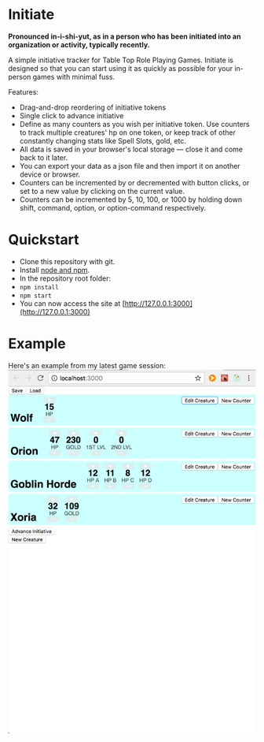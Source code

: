 # Initiate

__Pronounced in-i-shi-yut, as in a person who has been initiated into an organization or activity, typically recently.__

A simple initiative tracker for Table Top Role Playing Games. Initiate is designed so that you can start using it as quickly as possible for your in-person games with minimal fuss.

Features:

 - Drag-and-drop reordering of initiative tokens
 - Single click to advance initiative
 - Define as many counters as you wish per initiative token. Use counters to track multiple creatures' hp on one token, or keep track of other constantly changing stats like Spell Slots, gold, etc.
 - All data is saved in your browser's local storage — close it and come back to it later.
 - You can export your data as a json file and then import it on another device or browser.
 - Counters can be incremented by or decremented with button clicks, or set to a new value by clicking on the current value.
 - Counters can be incremented by 5, 10, 100, or 1000 by holding down shift, command, option, or option-command respectively.

# Quickstart

 - Clone this repository with git.
 - Install [node and npm](https://nodejs.org/en/).
 - In the repository root folder:
 - `npm install`
 - `npm start`
 - You can now access the site at [http://127.0.0.1:3000](http://127.0.0.1:3000)

# Example
Here's an example from my latest game session:
![Example usage of initiate](screenshot.png?raw=true "Example Usage")

